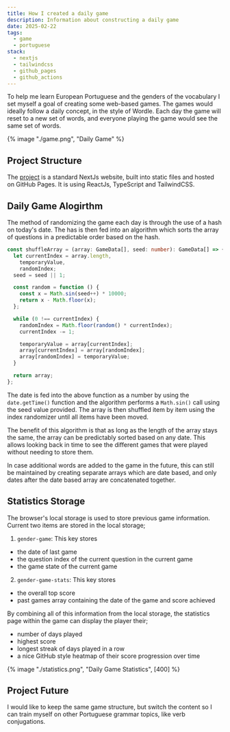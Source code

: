 ```yaml
---
title: How I created a daily game
description: Information about constructing a daily game
date: 2025-02-22
tags:
  - game
  - portuguese
stack:
  - nextjs
  - tailwindcss
  - github_pages
  - github_actions
---
```


To help me learn European Portuguese and the genders of the vocabulary I set myself a goal of creating some web-based games. The games would ideally follow a daily concept, in the style of Wordle. Each day the game will reset to a new set of words, and everyone playing the game would see the same set of words.

{% image "./game.png", "Daily Game" %}

## Project Structure

The [project](https://github.com/jameslawler/daily-pfp) is a standard NextJs website, built into static files and hosted on GitHub Pages. It is using ReactJs, TypeScript and TailwindCSS.

## Daily Game Alogirthm

The method of randomizing the game each day is through the use of a hash on today's date. The has is then fed into an algorithm which sorts the array of questions in a predictable order based on the hash.

```ts
const shuffleArray = (array: GameData[], seed: number): GameData[] => {
  let currentIndex = array.length,
    temporaryValue,
    randomIndex;
  seed = seed || 1;

  const random = function () {
    const x = Math.sin(seed++) * 10000;
    return x - Math.floor(x);
  };

  while (0 !== currentIndex) {
    randomIndex = Math.floor(random() * currentIndex);
    currentIndex -= 1;

    temporaryValue = array[currentIndex];
    array[currentIndex] = array[randomIndex];
    array[randomIndex] = temporaryValue;
  }

  return array;
};
```

The date is fed into the above function as a number by using the `date.getTime()` function and the algorithm performs a `Math.sin()` call using the seed value provided. The array is then shuffled item by item using the index randomizer until all items have been moved.

The benefit of this algorithm is that as long as the length of the array stays the same, the array can be predictably sorted based on any date. This allows looking back in time to see the different games that were played without needing to store them.

In case additional words are added to the game in the future, this can still be maintained by creating separate arrays which are date based, and only dates after the date based array are concatenated together.

## Statistics Storage

The browser's local storage is used to store previous game information. Current two items are stored in the local storage;

1. `gender-game`: This key stores

- the date of last game
- the question index of the current question in the current game
- the game state of the current game

2. `gender-game-stats`: This key stores

- the overall top score
- past games array containing the date of the game and score achieved

By combining all of this information from the local storage, the statistics page within the game can display the player their;

- number of days played
- highest score
- longest streak of days played in a row
- a nice GitHub style heatmap of their score progression over time

{% image "./statistics.png", "Daily Game Statistics", [400] %}

## Project Future

I would like to keep the same game structure, but switch the content so I can train myself on other Portuguese grammar topics, like verb conjugations.
